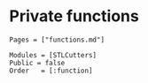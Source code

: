 # Private functions

```@index
Pages = ["functions.md"] 
```

```@autodocs
Modules = [STLCutters]
Public = false
Order   = [:function]
```